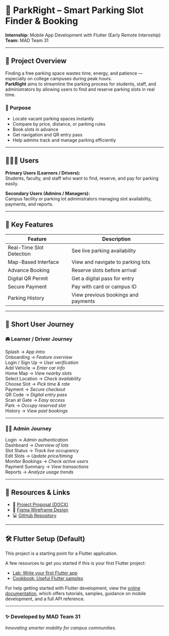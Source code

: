 # 🚗 ParkRight – Smart Parking Slot Finder & Booking

**Internship:** Mobile App Development with Flutter (Early Remote Internship)  
**Team:** MAD Team 31  

---

## 📘 Project Overview

Finding a free parking space wastes time, energy, and patience — especially on college campuses during peak hours.  
**ParkRight** aims to streamline the parking process for students, staff, and administrators by allowing users to find and reserve parking slots in real time.

### 🎯 Purpose
- Locate vacant parking spaces instantly  
- Compare by price, distance, or parking rules  
- Book slots in advance  
- Get navigation and QR entry pass  
- Help admins track and manage parking efficiently  

---

## 🧑‍🤝‍🧑 Users

**Primary Users (Learners / Drivers):**  
Students, faculty, and staff who want to find, reserve, and pay for parking easily.  

**Secondary Users (Admins / Managers):**  
Campus facility or parking lot administrators managing slot availability, payments, and reports.

---

## 🔑 Key Features

| Feature | Description |
|----------|-------------|
| Real-Time Slot Detection | See live parking availability |
| Map-Based Interface | View and navigate to parking lots |
| Advance Booking | Reserve slots before arrival |
| Digital QR Permit | Get a digital pass for entry |
| Secure Payment | Pay with card or campus ID |
| Parking History | View previous bookings and payments |

---

## 🧭 Short User Journey

### 🚘 Learner / Driver Journey
Splash → *App intro*  
Onboarding → *Feature overview*  
Login / Sign Up → *User verification*  
Add Vehicle → *Enter car info*  
Home Map → *View nearby slots*  
Select Location → *Check availability*  
Choose Slot → *Pick time & rate*  
Payment → *Secure checkout*  
QR Code → *Digital entry pass*  
Scan at Gate → *Easy access*  
Park → *Occupy reserved slot*  
History → *View past bookings*

---

### 🧑‍💼 Admin Journey
Login → *Admin authentication*  
Dashboard → *Overview of lots*  
Slot Status → *Track live occupancy*  
Edit Slots → *Update price/timing*  
Monitor Bookings → *Check active users*  
Payment Summary → *View transactions*  
Reports → *Analyze usage trends*

---

## 🧩 Resources & Links

- 📄 [Project Proposal (DOCX)](./ParkRight_ProjectProposal.docx)  
- 🎨 [Figma Wireframe Design](https://www.figma.com/design/DgMsmf9gNq2AjGFZ8iqopb/MAD-Team-31?node-id=0-1&t=0DIiXRJG0E4RrAfa-1)  
- 💻 [GitHub Repository](https://github.com/Gabby-Tech1/MAD-Team-31)

---

## 🛠️ Flutter Setup (Default)

This project is a starting point for a Flutter application.

A few resources to get you started if this is your first Flutter project:

- [Lab: Write your first Flutter app](https://docs.flutter.dev/get-started/codelab)
- [Cookbook: Useful Flutter samples](https://docs.flutter.dev/cookbook)

For help getting started with Flutter development, view the
[online documentation](https://docs.flutter.dev/), which offers tutorials,
samples, guidance on mobile development, and a full API reference.

---

### ✨ Developed by MAD Team 31
*Innovating smarter mobility for campus communities.*

